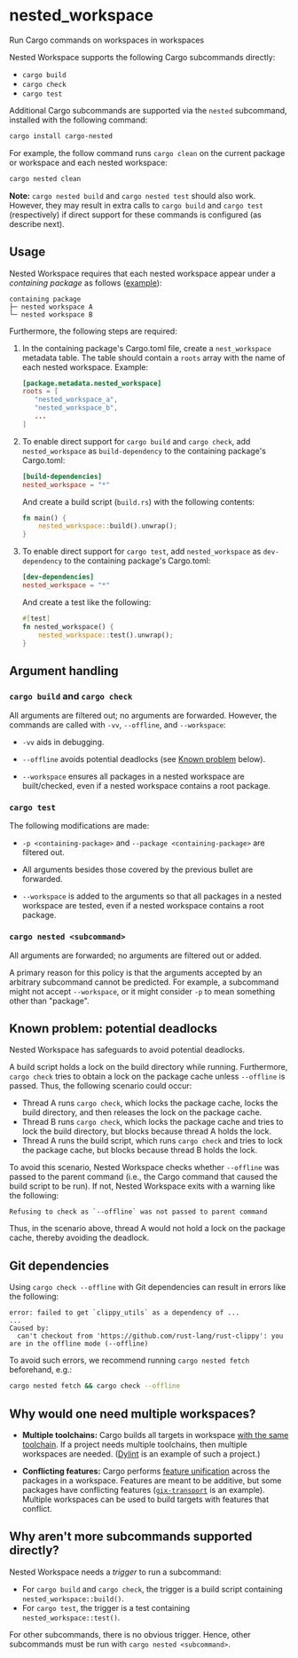 # nested_workspace

Run Cargo commands on workspaces in workspaces

Nested Workspace supports the following Cargo subcommands directly:

- `cargo build`
- `cargo check`
- `cargo test`

Additional Cargo subcommands are supported via the `nested` subcommand, installed with the following command:

```sh
cargo install cargo-nested
```

For example, the follow command runs `cargo clean` on the current package or workspace and each nested workspace:

```sh
cargo nested clean
```

**Note:** `cargo nested build` and `cargo nested test` should also work. However, they may result in extra calls to `cargo build` and `cargo test` (respectively) if direct support for these commands is configured (as describe next).

## Usage

Nested Workspace requires that each nested workspace appear under a _containing package_ as follows ([example]):

```
containing package
├─ nested workspace A
└─ nested workspace B
```

Furthermore, the following steps are required:

1. In the containing package's Cargo.toml file, create a `nest_workspace` metadata table. The table should contain a `roots` array with the name of each nested workspace. Example:

   ```toml
   [package.metadata.nested_workspace]
   roots = [
      "nested_workspace_a",
      "nested_workspace_b",
      ...
   ]
   ```

2. To enable direct support for `cargo build` and `cargo check`, add `nested_workspace` as `build-dependency` to the containing package's Cargo.toml:

   ```toml
   [build-dependencies]
   nested_workspace = "*"
   ```

   And create a build script (`build.rs`) with the following contents:

   ```rs
   fn main() {
       nested_workspace::build().unwrap();
   }
   ```

3. To enable direct support for `cargo test`, add `nested_workspace` as `dev-dependency` to the containing package's Cargo.toml:

   ```toml
   [dev-dependencies]
   nested_workspace = "*"
   ```

   And create a test like the following:

   ```rs
   #[test]
   fn nested_workspace() {
       nested_workspace::test().unwrap();
   }
   ```

## Argument handling

### `cargo build` and `cargo check`

All arguments are filtered out; no arguments are forwarded. However, the commands are called with `-vv`, `--offline`, and `--workspace`:

- `-vv` aids in debugging.

- `--offline` avoids potential deadlocks (see [Known problem] below).

- `--workspace` ensures all packages in a nested workspace are built/checked, even if a nested workspace contains a root package.

### `cargo test`

The following modifications are made:

- `-p <containing-package>` and `--package <containing-package>` are filtered out.

- All arguments besides those covered by the previous bullet are forwarded.

- `--workspace` is added to the arguments so that all packages in a nested workspace are tested, even if a nested workspace contains a root package.

### `cargo nested <subcommand>`

All arguments are forwarded; no arguments are filtered out or added.

A primary reason for this policy is that the arguments accepted by an arbitrary subcommand cannot be predicted. For example, a subcommand might not accept `--workspace`, or it might consider `-p` to mean something other than "package".

## Known problem: potential deadlocks

Nested Workspace has safeguards to avoid potential deadlocks.

A build script holds a lock on the build directory while running. Furthermore, `cargo check` tries to obtain a lock on the package cache unless `--offline` is passed. Thus, the following scenario could occur:

- Thread A runs `cargo check`, which locks the package cache, locks the build directory, and then releases the lock on the package cache.
- Thread B runs `cargo check`, which locks the package cache and tries to lock the build directory, but blocks because thread A holds the lock.
- Thread A runs the build script, which runs `cargo check` and tries to lock the package cache, but blocks because thread B holds the lock.

To avoid this scenario, Nested Workspace checks whether `--offline` was passed to the parent command (i.e., the Cargo command that caused the build script to be run). If not, Nested Workspace exits with a warning like the following:

```
Refusing to check as `--offline` was not passed to parent command
```

Thus, in the scenario above, thread A would not hold a lock on the package cache, thereby avoiding the deadlock.

## Git dependencies

Using `cargo check --offline` with Git dependencies can result in errors like the following:

```
error: failed to get `clippy_utils` as a dependency of ...
...
Caused by:
  can't checkout from 'https://github.com/rust-lang/rust-clippy': you are in the offline mode (--offline)
```

To avoid such errors, we recommend running `cargo nested fetch` beforehand, e.g.:

```sh
cargo nested fetch && cargo check --offline
```

## Why would one need multiple workspaces?

- **Multiple toolchains:** Cargo builds all targets in workspace [with the same toolchain]. If a project needs multiple toolchains, then multiple workspaces are needed. ([Dylint] is an example of such a project.)

- **Conflicting features:** Cargo performs [feature unification] across the packages in a workspace. Features are meant to be additive, but some packages have conflicting features ([`gix-transport`] is an example). Multiple workspaces can be used to build targets with features that conflict.

## Why aren't more subcommands supported directly?

Nested Workspace needs a _trigger_ to run a subcommand:

- For `cargo build` and `cargo check`, the trigger is a build script containing `nested_workspace::build()`.
- For `cargo test`, the trigger is a test containing `nested_workspace::test()`.

For other subcommands, there is no obvious trigger. Hence, other subcommands must be run with `cargo nested <subcommand>`.

[Dylint]: https://github.com/trailofbits/dylint
[Known problem]: #known-problem-potential-deadlocks
[`gix-transport`]: https://github.com/GitoxideLabs/gitoxide/blob/8c353ea00c805604113a567d2f5157be94cc9f28/gix-transport/src/client/blocking_io/http/mod.rs#L25-L26
[example]: ./example
[feature unification]: https://doc.rust-lang.org/cargo/reference/features.html#feature-unification
[with the same toolchain]: https://github.com/rust-lang/rustup/issues/1399#issuecomment-383376082
